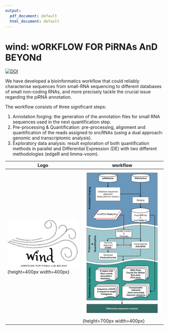 ```yaml
---
output:
  pdf_document: default
  html_document: default
---
```

# wind: wORKFLOW FOR PiRNAs AnD BEYONd

<a href="https://doi.org/10.5281/zenodo.4289909"><img src="https://zenodo.org/badge/DOI/10.5281/zenodo.4289909.svg" alt="DOI"></a>

We have developed a bioinformatics workflow that could reliably 
characterise sequences from small-RNA sequencing to different databases 
of small non-coding RNAs, and more precisely tackle the crucial issue regarding the piRNA annotation.

The workflow consists of three significant steps:  
1. Annotation forging: the generation of the annotation files for small RNA sequences used in the next quantification step.  
2. Pre-processing & Quantification: pre-processing, alignment and quantification of the reads assigned to sncRNAs (using a dual approach: genomic and transcriptomic analysis).  
3. Exploratory data analysis: result exploration of both quantification methods in parallel and Differential Expression (DE) with two different methodologies (edgeR and limma-voom).

Logo | workflow
--- | ---
![](./WIND_LOGO.png){height=400px width=400px} | ![](./Figure_workflow.jpg){height=700px width=400px}
